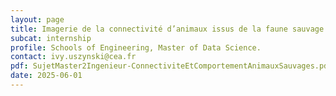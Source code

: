 ```yaml
---
layout: page
title: Imagerie de la connectivité d’animaux issus de la faune sauvage
subcat: internship
profile: Schools of Engineering, Master of Data Science.
contact: ivy.uszynski@cea.fr
pdf: SujetMaster2Ingenieur-ConnectiviteEtComportementAnimauxSauvages.pdf
date: 2025-06-01
---
```

